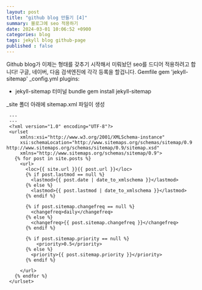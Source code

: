 ```yaml
---
layout: post
title: "github blog 만들기 [4]"
summary: 블로그에 seo 적용하기
date: 2024-03-01 10:06:52 +0900
categories: blog
tags: jekyll blog github-page
published : false
---
```


Github blog가 이제는 형태를 갖추기 시작해서 미뤄놨던 seo를 드디어 적용하려고 합니다! 구글, 네이버, 다음 검색엔진에 각각 등록을 할겁니다.
Gemfile
gem 'jekyll-sitemap'
_config.yml
plugins:
  - jekyll-sitemap
터미널
bundle
gem install jekyll-sitemap

_site 폴더 아래에 sitemap.xml 파일이 생성
```
 ---
 ---
 <?xml version="1.0" encoding="UTF-8"?>
 <urlset 
     xmlns:xsi="http://www.w3.org/2001/XMLSchema-instance" 
     xsi:schemaLocation="http://www.sitemaps.org/schemas/sitemap/0.9 http://www.sitemaps.org/schemas/sitemap/0.9/sitemap.xsd" 
     xmlns="http://www.sitemaps.org/schemas/sitemap/0.9">
   {% for post in site.posts %}
     <url>
       <loc>{{ site.url }}{{ post.url }}</loc>
       {% if post.lastmod == null %}
         <lastmod>{{ post.date | date_to_xmlschema }}</lastmod>
       {% else %}
         <lastmod>{{ post.lastmod | date_to_xmlschema }}</lastmod>
       {% endif %}
    
       {% if post.sitemap.changefreq == null %}
         <changefreq>daily</changefreq>
       {% else %}
         <changefreq>{{ post.sitemap.changefreq }}</changefreq>
       {% endif %}
    
       {% if post.sitemap.priority == null %}
           <priority>0.5</priority>
       {% else %}
         <priority>{{ post.sitemap.priority }}</priority>
       {% endif %}
    
     </url>
   {% endfor %}
 </urlset>
```